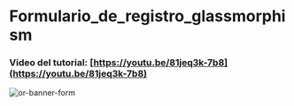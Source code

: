 # Formulario_de_registro_glassmorphism
### Video del tutorial: [https://youtu.be/81jeq3k-7b8](https://youtu.be/81jeq3k-7b8)

![or-banner-form](https://user-images.githubusercontent.com/85034795/126053583-4e0fc718-6004-47d5-abc1-bab6c5d12d5d.png)
